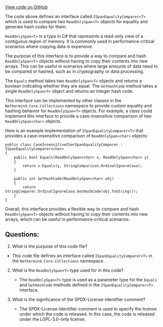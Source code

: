 [View code on GitHub](https://github.com/nethermindeth/nethermind/Nethermind.Core/Collections/ISpanEqualityComparer.cs)

The code above defines an interface called `ISpanEqualityComparer<T>` which is used to compare two `ReadOnlySpan<T>` objects for equality and generate hash codes for them. 

`ReadOnlySpan<T>` is a type in C# that represents a read-only view of a contiguous region of memory. It is commonly used in performance-critical scenarios where copying data is expensive. 

The purpose of this interface is to provide a way to compare and hash `ReadOnlySpan<T>` objects without having to copy their contents into new arrays. This can be useful in scenarios where large amounts of data need to be compared or hashed, such as in cryptography or data processing.

The `Equals` method takes two `ReadOnlySpan<T>` objects and returns a boolean indicating whether they are equal. The `GetHashCode` method takes a single `ReadOnlySpan<T>` object and returns an integer hash code.

This interface can be implemented by other classes in the `Nethermind.Core.Collections` namespace to provide custom equality and hashing behavior for `ReadOnlySpan<T>` objects. For example, a class could implement this interface to provide a case-insensitive comparison of two `ReadOnlySpan<char>` objects.

Here is an example implementation of `ISpanEqualityComparer<T>` that provides a case-insensitive comparison of `ReadOnlySpan<char>` objects:

```
public class CaseInsensitiveCharSpanEqualityComparer : ISpanEqualityComparer<char>
{
    public bool Equals(ReadOnlySpan<char> x, ReadOnlySpan<char> y)
    {
        return x.Equals(y, StringComparison.OrdinalIgnoreCase);
    }

    public int GetHashCode(ReadOnlySpan<char> obj)
    {
        return StringComparer.OrdinalIgnoreCase.GetHashCode(obj.ToString());
    }
}
```

Overall, this interface provides a flexible way to compare and hash `ReadOnlySpan<T>` objects without having to copy their contents into new arrays, which can be useful in performance-critical scenarios.
## Questions: 
 1. What is the purpose of this code file?
   - This code file defines an interface called `ISpanEqualityComparer<T>` in the `Nethermind.Core.Collections` namespace.

2. What is the `ReadOnlySpan<T>` type used for in this code?
   - The `ReadOnlySpan<T>` type is used as a parameter type for the `Equals` and `GetHashCode` methods defined in the `ISpanEqualityComparer<T>` interface.

3. What is the significance of the SPDX-License-Identifier comment?
   - The SPDX-License-Identifier comment is used to specify the license under which the code is released. In this case, the code is released under the LGPL-3.0-only license.
